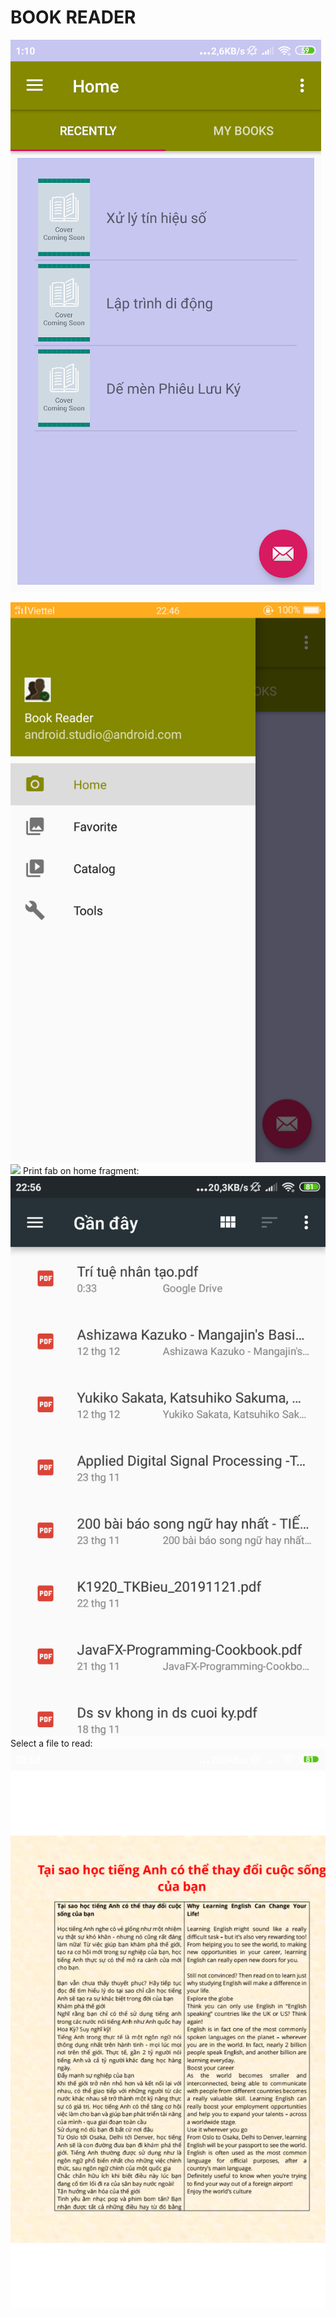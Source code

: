 # BOOK READER

![](screenshots/home.png)

![](screenshots/nav_bar.png)
![](screenshots/s03.png)
Print fab on home fragment:
![](screenshots/loadFile.png)
Select a file to read:
![](screenshots/read.png)